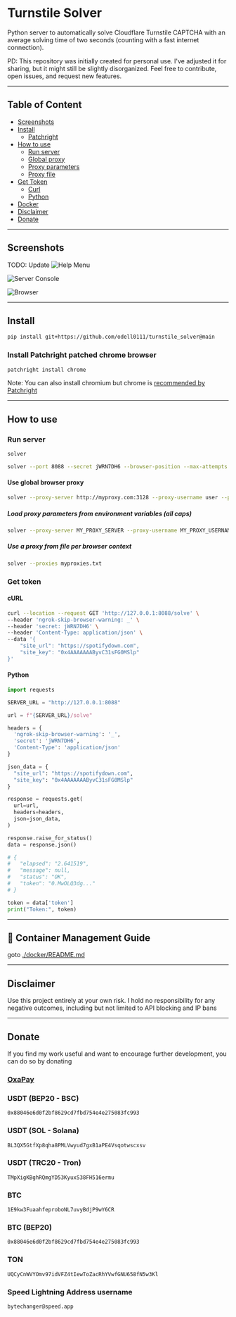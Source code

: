 # Turnstile Solver

Python server to automatically solve Cloudflare Turnstile CAPTCHA with an average solving time of two seconds (counting with a fast internet connection).

PD: This repository was initially created for personal use. I've adjusted it for sharing, but it might still be slightly disorganized. Feel free to contribute, open issues, and request new features.

---

## Table of Content

- [Screenshots](#screenshots)
- [Install](#install)
    - [Patchright](#install-patchright-patched-chrome-browser)
- [How to use](#how-to-use)
    - [Run server](#run-server)
    - [Global proxy](#use-global-browser-proxy)
    - [Proxy parameters](#load-proxy-parameters-from-environment-variables-all-caps)
    - [Proxy file](#use-a-proxy-from-file-per-browser-context)
- [Get Token](#get-token)
    - [Curl](#curl)
    - [Python](#python)
- [Docker](./docker/README.md)
- [Disclaimer](#disclaimer)
- [Donate](#donate)

---

## Screenshots

TODO: Update
![Help Menu](images/help_menu.png)

![Server Console](images/server_console.png)

![Browser](images/browser.png)

---

## Install

```bash
pip install git+https://github.com/odell0111/turnstile_solver@main
```

### Install Patchright patched chrome browser

```bash
patchright install chrome
```

Note: You can also install chromium but chrome is [recommended by Patchright](https://github.com/Kaliiiiiiiiii-Vinyzu/patchright-python?tab=readme-ov-file#best-practice----use-chrome-without-fingerprint-injection)

---

## How to use

### Run server

```bash
solver
```

```bash
solver --port 8088 --secret jWRN7DH6 --browser-position --max-attempts 3  --captcha-timeout 30 --page-load-timeout 30 --reload-on-overrun
```

#### Use global browser proxy

```bash
solver --proxy-server http://myproxy.com:3128 --proxy-username user --proxy-password pass
```

##### Load proxy parameters from environment variables (all caps)

```bash
solver --proxy-server MY_PROXY_SERVER --proxy-username MY_PROXY_USERNAME --proxy-password MY_PROXY_PASSWORD
```

##### Use a proxy from file per browser context

```bash
solver --proxies myproxies.txt
```

### Get token

#### cURL

```bash
curl --location --request GET 'http://127.0.0.1:8088/solve' \
--header 'ngrok-skip-browser-warning: _' \
--header 'secret: jWRN7DH6' \
--header 'Content-Type: application/json' \
--data '{
    "site_url": "https://spotifydown.com",
    "site_key": "0x4AAAAAAAByvC31sFG0MSlp"
}'
```

#### Python

```python
import requests

SERVER_URL = "http://127.0.0.1:8088"

url = f"{SERVER_URL}/solve"

headers = {
  'ngrok-skip-browser-warning': '_',
  'secret': 'jWRN7DH6',
  'Content-Type': 'application/json'
}

json_data = {
  "site_url": "https://spotifydown.com",
  "site_key": "0x4AAAAAAAByvC31sFG0MSlp"
}

response = requests.get(
  url=url,
  headers=headers,
  json=json_data,
)

response.raise_for_status()
data = response.json()

# {
#   "elapsed": "2.641519",
#   "message": null,
#   "status": "OK",
#   "token": "0.MwOLQ3dg..."
# }

token = data['token']
print("Token:", token)

```

---

## 🐳 Container Management Guide
goto [./docker/README.md](./docker/README.md)

---

## Disclaimer

Use this project entirely at your own risk. I hold no responsibility for any negative outcomes, including but not limited to API blocking and IP bans

---

## Donate

If you find my work useful and want to encourage further development, you can do so by donating

### [OxaPay](https://oxapay.com/donate/42319117)

### USDT (BEP20 - BSC)
`0x88046e6d0f2bf8629cd7fbd754e4e275083fc993`

### USDT (SOL - Solana)
`BL3QX5GtfXp8qha8PMLVwyud7gxB1aPE4Vsqotwscxsv`

### USDT (TRC20 - Tron)
`TMpXigKBghRQmgYD53KyuxS38FH516ermu`

### BTC
`1E9kw3FuaahfeproboNL7uvyBdjP9wY6CR`

### BTC (BEP20)
`0x88046e6d0f2bf8629cd7fbd754e4e275083fc993`

### TON
`UQCyCnWVYOmv97idVFZ4tIewToZacRhYVwfGNU658fN5w3Kl`

### Speed Lightning Address username
`bytechanger@speed.app`